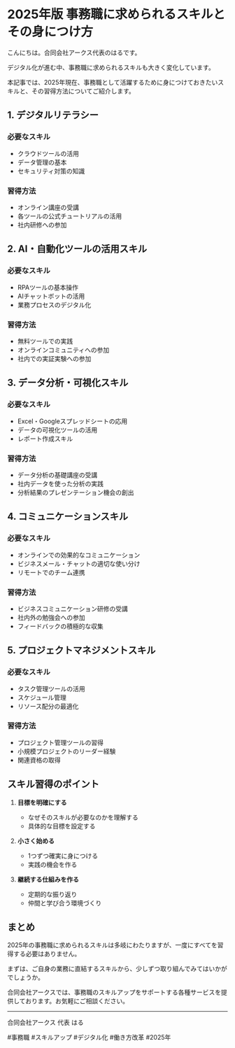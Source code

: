 # 2025年版 事務職に求められるスキルとその身につけ方

こんにちは。合同会社アークス代表のはるです。

デジタル化が進む中、事務職に求められるスキルも大きく変化しています。

本記事では、2025年現在、事務職として活躍するために身につけておきたいスキルと、その習得方法についてご紹介します。

## 1. デジタルリテラシー

### 必要なスキル
- クラウドツールの活用
- データ管理の基本
- セキュリティ対策の知識

### 習得方法
- オンライン講座の受講
- 各ツールの公式チュートリアルの活用
- 社内研修への参加

## 2. AI・自動化ツールの活用スキル

### 必要なスキル
- RPAツールの基本操作
- AIチャットボットの活用
- 業務プロセスのデジタル化

### 習得方法
- 無料ツールでの実践
- オンラインコミュニティへの参加
- 社内での実証実験への参加

## 3. データ分析・可視化スキル

### 必要なスキル
- Excel・Googleスプレッドシートの応用
- データの可視化ツールの活用
- レポート作成スキル

### 習得方法
- データ分析の基礎講座の受講
- 社内データを使った分析の実践
- 分析結果のプレゼンテーション機会の創出

## 4. コミュニケーションスキル

### 必要なスキル
- オンラインでの効果的なコミュニケーション
- ビジネスメール・チャットの適切な使い分け
- リモートでのチーム連携

### 習得方法
- ビジネスコミュニケーション研修の受講
- 社内外の勉強会への参加
- フィードバックの積極的な収集

## 5. プロジェクトマネジメントスキル

### 必要なスキル
- タスク管理ツールの活用
- スケジュール管理
- リソース配分の最適化

### 習得方法
- プロジェクト管理ツールの習得
- 小規模プロジェクトのリーダー経験
- 関連資格の取得

## スキル習得のポイント

1. **目標を明確にする**
   - なぜそのスキルが必要なのかを理解する
   - 具体的な目標を設定する

2. **小さく始める**
   - 1つずつ確実に身につける
   - 実践の機会を作る

3. **継続する仕組みを作る**
   - 定期的な振り返り
   - 仲間と学び合う環境づくり

## まとめ

2025年の事務職に求められるスキルは多岐にわたりますが、一度にすべてを習得する必要はありません。

まずは、ご自身の業務に直結するスキルから、少しずつ取り組んでみてはいかがでしょうか。

合同会社アークスでは、事務職のスキルアップをサポートする各種サービスを提供しております。お気軽にご相談ください。

---

合同会社アークス
代表 はる

#事務職 #スキルアップ #デジタル化 #働き方改革 #2025年
